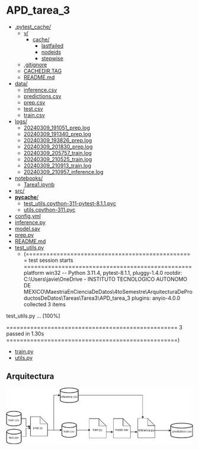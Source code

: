 # APD_tarea_3

* [.pytest_cache/](.\APD_tarea_3\.pytest_cache)
  * [v/](.\APD_tarea_3\.pytest_cache\v)
    * [cache/](.\APD_tarea_3\.pytest_cache\v\cache)
      * [lastfailed](.\APD_tarea_3\.pytest_cache\v\cache\lastfailed)
      * [nodeids](.\APD_tarea_3\.pytest_cache\v\cache\nodeids)
      * [stepwise](.\APD_tarea_3\.pytest_cache\v\cache\stepwise)
  * [.gitignore](.\APD_tarea_3\.pytest_cache\.gitignore)
  * [CACHEDIR.TAG](.\APD_tarea_3\.pytest_cache\CACHEDIR.TAG)
  * [README.md](.\APD_tarea_3\.pytest_cache\README.md)
* [data/](.\APD_tarea_3\data)
  * [inference.csv](.\APD_tarea_3\data\inference.csv)
  * [predictions.csv](.\APD_tarea_3\data\predictions.csv)
  * [prep.csv](.\APD_tarea_3\data\prep.csv)
  * [test.csv](.\APD_tarea_3\data\test.csv)
  * [train.csv](.\APD_tarea_3\data\train.csv)
* [logs/](.\APD_tarea_3\logs)
  * [20240309_191051_prep.log](.\APD_tarea_3\logs\20240309_191051_prep.log)
  * [20240309_191340_prep.log](.\APD_tarea_3\logs\20240309_191340_prep.log)
  * [20240309_193826_prep.log](.\APD_tarea_3\logs\20240309_193826_prep.log)
  * [20240309_201830_prep.log](.\APD_tarea_3\logs\20240309_201830_prep.log)
  * [20240309_205757_train.log](.\APD_tarea_3\logs\20240309_205757_train.log)
  * [20240309_210525_train.log](.\APD_tarea_3\logs\20240309_210525_train.log)
  * [20240309_210913_train.log](.\APD_tarea_3\logs\20240309_210913_train.log)
  * [20240309_210957_inference.log](.\APD_tarea_3\logs\20240309_210957_inference.log)
* [notebooks/](.\APD_tarea_3\notebooks)
  * [Tarea1.ipynb](.\APD_tarea_3\notebooks\Tarea1.ipynb)
* [src/](.\APD_tarea_3\src)
* [__pycache__/](.\APD_tarea_3\__pycache__)
  * [test_utils.cpython-311-pytest-8.1.1.pyc](.\APD_tarea_3\__pycache__\test_utils.cpython-311-pytest-8.1.1.pyc)
  * [utils.cpython-311.pyc](.\APD_tarea_3\__pycache__\utils.cpython-311.pyc)
* [config.yml](.\APD_tarea_3\config.yml)
* [inference.py](.\APD_tarea_3\inference.py)
* [model.sav](.\APD_tarea_3\model.sav)
* [prep.py](.\APD_tarea_3\prep.py)
* [README.md](.\APD_tarea_3\README.md)
* [test_utils.py](.\APD_tarea_3\test_utils.py)
  * (================================================= test session starts =================================================
platform win32 -- Python 3.11.4, pytest-8.1.1, pluggy-1.4.0
rootdir: C:\Users\javie\OneDrive - INSTITUTO TECNOLOGICO AUTONOMO DE MEXICO\MaestriaEnCienciaDeDatos\4toSemestre\ArquitecturaDeProductosDeDatos\Tareas\Tarea3\APD_tarea_3
plugins: anyio-4.0.0
collected 3 items

test_utils.py ...                                                                                                [100%]

================================================== 3 passed in 1.30s ==================================================)
* [train.py](.\APD_tarea_3\train.py)
* [utils.py](.\APD_tarea_3\utils.py)

## Arquitectura

![Arquitectura](Tarea5.png)
